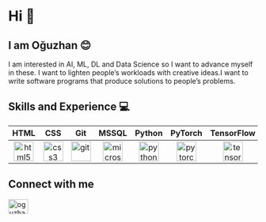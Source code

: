 # Hi 👋 
## I am Oğuzhan 😊
I am interested in AI, ML, DL and Data Science so I want to advance myself in these. I want to lighten people’s workloads with creative ideas.I want to write software programs that produce solutions to people’s problems.

## Skills and Experience 💻
| HTML | CSS  | Git  | MSSQL | Python  | PyTorch  | TensorFlow  |
| :-----: | :-: | :-: | :-----: | :-: | :-: | :-: |
| [<img src='https://cdn.jsdelivr.net/npm/simple-icons@3.0.1/icons/html5.svg' alt='html5' height='40'>](https://www.flaticon.com/free-icon/html-5_888859?term=html%20css&page=1&position=3&page=1&position=3&related_id=888859&origin=style) | [<img src='https://cdn.jsdelivr.net/npm/simple-icons@3.0.1/icons/css3.svg' alt='css3' height='40'>](https://www.flaticon.com/free-icon/css_888847?term=html%20css&page=1&position=2&page=1&position=2&related_id=888847&origin=style) | [<img src='https://cdn.jsdelivr.net/npm/simple-icons@3.0.1/icons/git.svg' alt='git' height='40'>](https://www.flaticon.com/premium-icon/git_4494748?term=git&page=1&position=3&page=1&position=3&related_id=4494748&origin=style) | [<img src='https://cdn.jsdelivr.net/npm/simple-icons@3.0.1/icons/microsoftsqlserver.svg' alt='microsoftsqlserver' height='40'>](https://www.flaticon.com/free-icon/sql_337953?term=sql&page=1&position=7&page=1&position=7&related_id=337953&origin=style) |  [<img src='https://cdn.jsdelivr.net/npm/simple-icons@3.0.1/icons/python.svg' alt='python' height='40'>](https://www.python.org/) | [<img src='https://cdn.jsdelivr.net/npm/simple-icons@3.0.1/icons/pytorch.svg' alt='pytorch' height='40'>](https://pytorch.org/)  | [<img src='https://cdn.jsdelivr.net/npm/simple-icons@3.0.1/icons/tensorflow.svg' alt='tensorflow' height='40'>](https://www.tensorflow.org/)  |

## Connect with me
<a href="https://www.linkedin.com/in/o%C4%9Fuzhan-g%C3%B6k-427856201/" target="blank"><img align="center" src="https://raw.githubusercontent.com/rahuldkjain/github-profile-readme-generator/master/src/images/icons/Social/linked-in-alt.svg" alt="oguzhangok" height="30" width="40" /></a>
